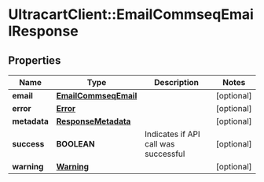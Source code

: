 # UltracartClient::EmailCommseqEmailResponse

## Properties
Name | Type | Description | Notes
------------ | ------------- | ------------- | -------------
**email** | [**EmailCommseqEmail**](EmailCommseqEmail.md) |  | [optional] 
**error** | [**Error**](Error.md) |  | [optional] 
**metadata** | [**ResponseMetadata**](ResponseMetadata.md) |  | [optional] 
**success** | **BOOLEAN** | Indicates if API call was successful | [optional] 
**warning** | [**Warning**](Warning.md) |  | [optional] 


